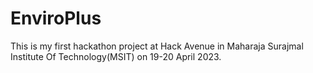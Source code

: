 # EnviroPlus
This is my first hackathon project at Hack Avenue in Maharaja Surajmal Institute Of Technology(MSIT) on 19-20 April 2023.
